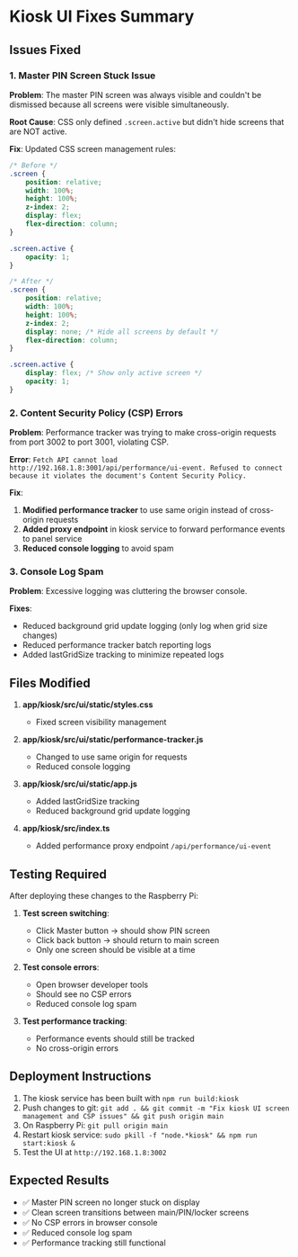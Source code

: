 # Kiosk UI Fixes Summary

## Issues Fixed

### 1. Master PIN Screen Stuck Issue
**Problem**: The master PIN screen was always visible and couldn't be dismissed because all screens were visible simultaneously.

**Root Cause**: CSS only defined `.screen.active` but didn't hide screens that are NOT active.

**Fix**: Updated CSS screen management rules:
```css
/* Before */
.screen {
    position: relative;
    width: 100%;
    height: 100%;
    z-index: 2;
    display: flex;
    flex-direction: column;
}

.screen.active {
    opacity: 1;
}

/* After */
.screen {
    position: relative;
    width: 100%;
    height: 100%;
    z-index: 2;
    display: none; /* Hide all screens by default */
    flex-direction: column;
}

.screen.active {
    display: flex; /* Show only active screen */
    opacity: 1;
}
```

### 2. Content Security Policy (CSP) Errors
**Problem**: Performance tracker was trying to make cross-origin requests from port 3002 to port 3001, violating CSP.

**Error**: `Fetch API cannot load http://192.168.1.8:3001/api/performance/ui-event. Refused to connect because it violates the document's Content Security Policy.`

**Fix**: 
1. **Modified performance tracker** to use same origin instead of cross-origin requests
2. **Added proxy endpoint** in kiosk service to forward performance events to panel service
3. **Reduced console logging** to avoid spam

### 3. Console Log Spam
**Problem**: Excessive logging was cluttering the browser console.

**Fixes**:
- Reduced background grid update logging (only log when grid size changes)
- Reduced performance tracker batch reporting logs
- Added lastGridSize tracking to minimize repeated logs

## Files Modified

1. **app/kiosk/src/ui/static/styles.css**
   - Fixed screen visibility management

2. **app/kiosk/src/ui/static/performance-tracker.js**
   - Changed to use same origin for requests
   - Reduced console logging

3. **app/kiosk/src/ui/static/app.js**
   - Added lastGridSize tracking
   - Reduced background grid update logging

4. **app/kiosk/src/index.ts**
   - Added performance proxy endpoint `/api/performance/ui-event`

## Testing Required

After deploying these changes to the Raspberry Pi:

1. **Test screen switching**: 
   - Click Master button → should show PIN screen
   - Click back button → should return to main screen
   - Only one screen should be visible at a time

2. **Test console errors**:
   - Open browser developer tools
   - Should see no CSP errors
   - Reduced console log spam

3. **Test performance tracking**:
   - Performance events should still be tracked
   - No cross-origin errors

## Deployment Instructions

1. The kiosk service has been built with `npm run build:kiosk`
2. Push changes to git: `git add . && git commit -m "Fix kiosk UI screen management and CSP issues" && git push origin main`
3. On Raspberry Pi: `git pull origin main`
4. Restart kiosk service: `sudo pkill -f "node.*kiosk" && npm run start:kiosk &`
5. Test the UI at `http://192.168.1.8:3002`

## Expected Results

- ✅ Master PIN screen no longer stuck on display
- ✅ Clean screen transitions between main/PIN/locker screens
- ✅ No CSP errors in browser console
- ✅ Reduced console log spam
- ✅ Performance tracking still functional